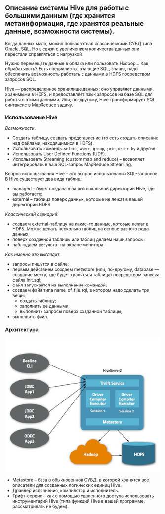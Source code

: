 ## Описание системы Hive для работы с большими данным (где хранится метаинформация, где хранятся реальные данные, возможности системы).

Когда данных мало, можно пользоваться классическими СУБД типа Oracle, SQL. Но в связи с увеличением количества данных они перестали справляться с нагрузкой.

Нужно перемещать данные в облака или пользовать Hadoop... Как обрабатывать? Есть специалисты, знающие SQL, значит, надо обеспечить возможность работать с данными в HDFS посредством запросов SQL.

Hive — распределенное хранилище данных; оно управляет данными, хранимыми в HDFS, и предоставляет язык запросов на базе SQL для работы с этими данными. Или, по-другому, Hive трансформирует SQL синтаксис в MapReduce задачу.

### Использование Hive

_Возможности_.
* Создать таблицу, создать представление (то есть создать описание над файлами, находящимися в HDFS).
* Использовать команды `select`, `where`, `group`, `join`, `order by` и другие.
* Использовать User Defined Functions (UDF).
* Использовать Streaming (custom map and reduce) – позволяет интегрировать в ваш SQL-запрос MapReduce Streaming.

Вопрос использования Hive – это вопрос использования SQL-запросов. В Hive существует два вида таблиц:
* managed – будет создана в вашей локальной директории Hive, где вы работаете;
* external – таблица поверх данных, которые не лежат в вашей директории HDFS.

_Классический сценарий_:
* создаем external-таблицу на какие-то данные, которые лежат в HDFS. Можно делать несколько таблиц на основе разного рода данных;
* поверх созданной таблицы или таблиц делаем наши запросы;
* наблюдаем результат на экране монитора.

_Как именно это выглядит_:
* запросы пишутся в файле;
* первым действием создаем metastore (или, по-другому, database — создание места, где будет храниться таблица) посредством запуска файла init.sql;
* файл запускается на выполнение командой;
* cоздаем файл типа name_of_file.sql, в котором надо сделать три вещи:
  * создать таблицу;
  * заполнить ее данными;
  * выполнить запросы поверх созданной таблицы;
* выполнить файл.

### Архитектура

![Архитектура Hive](images/hive.png "Архитектура Hive")

* Metastore – база в обыкновенной СУБД, в которой хранятся все описатели для созданных логических единиц Hive.
* Драйвер исполнения, компилятор и исполнитель.
* Трифт-сервис – как с помощью удаленного доступа использовать инструментарий Hive (типа функций Hive в вашей программе, рассматривать не будем).
